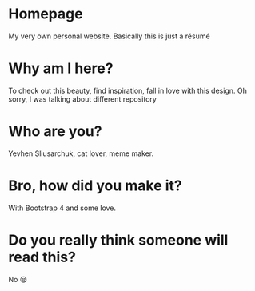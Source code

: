 # Homepage
My very own personal website. Basically this is just a résumé

# Why am I here?
To check out this beauty, find inspiration, fall in love with this design. Oh sorry, I was talking about different repository

# Who are you?
Yevhen Sliusarchuk, cat lover, meme maker.

# Bro, how did you make it?
With Bootstrap 4 and some love.

# Do you really think someone will read this?
No 😪

